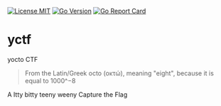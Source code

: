 [![License MIT](https://img.shields.io/github/license/tonyskapunk/yctf?style=plastic)](https://github.com/tonyskapunk/yctf/blob/main/LICENSE)
[![Go Version](https://img.shields.io/github/go-mod/go-version/tonyskapunk/yctf?style=plastic)](https://github.com/tonyskapunk/yctf/)
[![Go Report Card](https://goreportcard.com/badge/tonyskapunk/yctf)](https://goreportcard.com/report/github.com/tonyskapunk/yctf)

# yctf
yocto CTF

> From the Latin/Greek octo (οκτώ), meaning "eight", because it is equal to 1000^−8

A Itty bitty teeny weeny Capture the Flag
